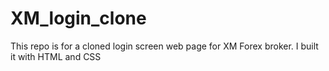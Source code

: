 # XM_login_clone
This repo is for a cloned login screen web page for XM Forex broker. I built it with HTML and CSS
